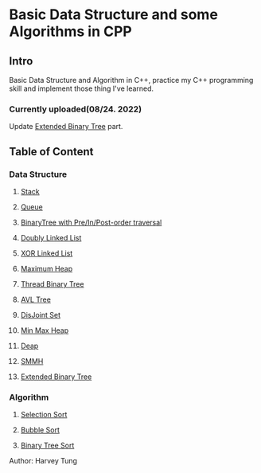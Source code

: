 # Basic Data Structure and some Algorithms in CPP

## Intro

Basic Data Structure and Algorithm in C++, practice my C++ programming skill and implement those thing I've learned.

### Currently uploaded\(08/24. 2022\)

Update [Extended Binary Tree](./DS/ExtendedBT) part.

## Table of Content

### Data Structure

1. [Stack](./DS/Stack)

2. [Queue](./DS/Queue)

3. [BinaryTree with Pre/In/Post-order traversal](./DS/BinaryTreeTraversals)

4. [Doubly Linked List](./DS/DoublyLinkList)

5. [XOR Linked List](./DS/XORLinkList)

6. [Maximum Heap](./DS/Heap)

7. [Thread Binary Tree](./DS/ThreadBT)

8. [AVL Tree](./DS/AVLT)

9. [DisJoint Set](./DS/DisjointSet)

10. [Min Max Heap](./DS/MinMaxHeap)

11. [Deap](./DS/Deap)

12. [SMMH](./DS/SMMH)

13. [Extended Binary Tree](./DS/ExtendedBT)

### Algorithm

1. [Selection Sort](./Algorithm/SelectionSort)

2. [Bubble Sort](./Algorithm/BubbleSort)

3. [Binary Tree Sort](./Algorithm/BinarySort)

Author: Harvey Tung
